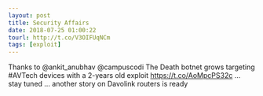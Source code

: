 ```yaml
---
layout: post
title: Security Affairs
date: 2018-07-25 01:00:22
tourl: http://t.co/V3OIFUqNCm
tags: [exploit]
---
```

Thanks to @ankit_anubhav @campuscodi The Death botnet grows targeting #AVTech devices with a 2-years old exploit
https://t.co/AoMpcPS32c ... stay tuned ... another story on Davolink routers is ready